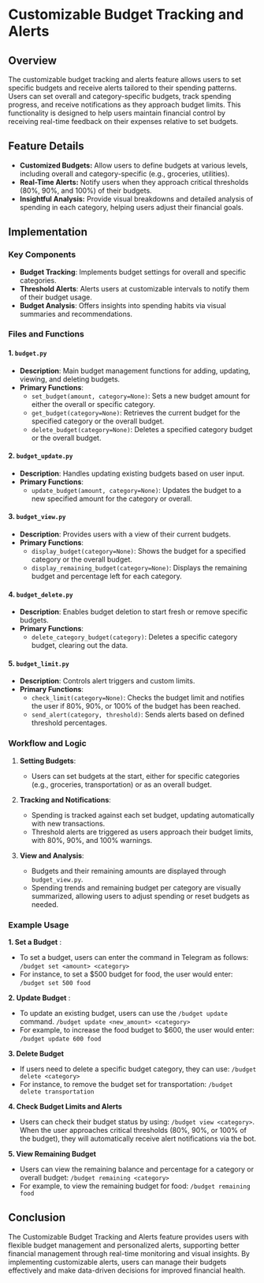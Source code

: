 # Customizable Budget Tracking and Alerts

## Overview

The customizable budget tracking and alerts feature allows users to set specific budgets and receive alerts tailored to their spending patterns. Users can set overall and category-specific budgets, track spending progress, and receive notifications as they approach budget limits. This functionality is designed to help users maintain financial control by receiving real-time feedback on their expenses relative to set budgets.



## Feature Details

- **Customized Budgets:** Allow users to define budgets at various levels, including overall and category-specific (e.g., groceries, utilities).
- **Real-Time Alerts:** Notify users when they approach critical thresholds (80%, 90%, and 100%) of their budgets.
- **Insightful Analysis:** Provide visual breakdowns and detailed analysis of spending in each category, helping users adjust their financial goals.



## Implementation

### Key Components

- **Budget Tracking**: Implements budget settings for overall and specific categories.
- **Threshold Alerts**: Alerts users at customizable intervals to notify them of their budget usage.
- **Budget Analysis**: Offers insights into spending habits via visual summaries and recommendations.

### Files and Functions

#### 1. **`budget.py`**
   - **Description**: Main budget management functions for adding, updating, viewing, and deleting budgets.
   - **Primary Functions**:
     - `set_budget(amount, category=None)`: Sets a new budget amount for either the overall or specific category.
     - `get_budget(category=None)`: Retrieves the current budget for the specified category or the overall budget.
     - `delete_budget(category=None)`: Deletes a specified category budget or the overall budget.
  
#### 2. **`budget_update.py`**
   - **Description**: Handles updating existing budgets based on user input.
   - **Primary Functions**:
     - `update_budget(amount, category=None)`: Updates the budget to a new specified amount for the category or overall.

#### 3. **`budget_view.py`**
   - **Description**: Provides users with a view of their current budgets.
   - **Primary Functions**:
     - `display_budget(category=None)`: Shows the budget for a specified category or the overall budget.
     - `display_remaining_budget(category=None)`: Displays the remaining budget and percentage left for each category.

#### 4. **`budget_delete.py`**
   - **Description**: Enables budget deletion to start fresh or remove specific budgets.
   - **Primary Functions**:
     - `delete_category_budget(category)`: Deletes a specific category budget, clearing out the data.

#### 5. **`budget_limit.py`**
   - **Description**: Controls alert triggers and custom limits.
   - **Primary Functions**:
     - `check_limit(category=None)`: Checks the budget limit and notifies the user if 80%, 90%, or 100% of the budget has been reached.
     - `send_alert(category, threshold)`: Sends alerts based on defined threshold percentages.



### Workflow and Logic

1. **Setting Budgets**: 
   - Users can set budgets at the start, either for specific categories (e.g., groceries, transportation) or as an overall budget.

2. **Tracking and Notifications**:
   - Spending is tracked against each set budget, updating automatically with new transactions.
   - Threshold alerts are triggered as users approach their budget limits, with 80%, 90%, and 100% warnings.

3. **View and Analysis**:
   - Budgets and their remaining amounts are displayed through `budget_view.py`.
   - Spending trends and remaining budget per category are visually summarized, allowing users to adjust spending or reset budgets as needed.



### Example Usage

**1. Set a Budget** :
   - To set a budget, users can enter the command in Telegram as follows: `/budget set <amount> <category>`
   - For instance, to set a $500 budget for food, the user would enter: `/budget set 500 food`

**2. Update Budget** : 
   - To update an existing budget, users can use the `/budget update` command.  `/budget update <new_amount> <category>`
   - For example, to increase the food budget to $600, the user would enter: `/budget update 600 food`

**3. Delete Budget**  
   - If users need to delete a specific budget category, they can use: `/budget delete <category>`
   - For instance, to remove the budget set for transportation: `/budget delete transportation`

**4. Check Budget Limits and Alerts**  
   - Users can check their budget status by using: `/budget view <category>`. When the user approaches critical thresholds (80%, 90%, or 100% of the budget), they will automatically receive alert notifications via the bot.

**5. View Remaining Budget**  
   - Users can view the remaining balance and percentage for a category or overall budget: `/budget remaining <category>`
   - For example, to view the remaining budget for food: `/budget remaining food`





## Conclusion

The Customizable Budget Tracking and Alerts feature provides users with flexible budget management and personalized alerts, supporting better financial management through real-time monitoring and visual insights. By implementing customizable alerts, users can manage their budgets effectively and make data-driven decisions for improved financial health.
